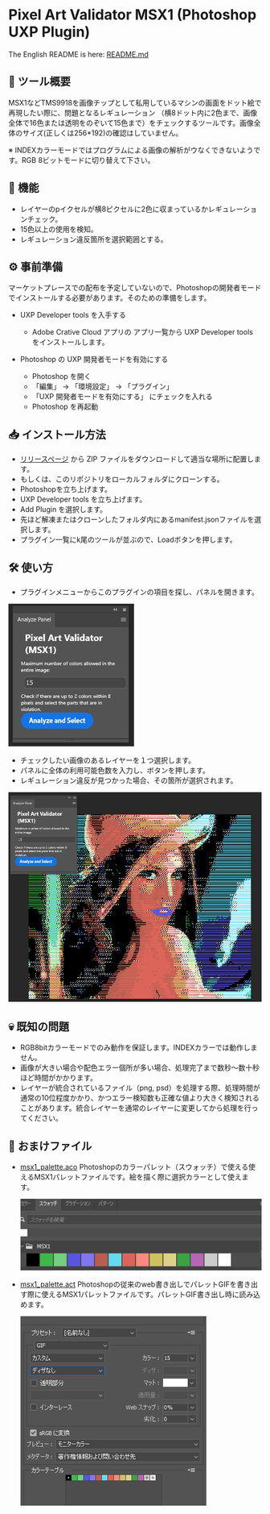 
# Pixel Art Validator MSX1 (Photoshop UXP Plugin)

The English README is here: [README.md](README.md)

## 🔧 ツール概要

MSX1などTMS9918を画像チップとして私用しているマシンの画面をドット絵で再現したい際に、問題となるレギュレーション
（横8ドット内に2色まで、画像全体で16色または透明をのぞいて15色まで）をチェックするツールです。画像全体のサイズ(正しくは256*192)の確認はしていません。

※ INDEXカラーモードではプログラムによる画像の解析がウなくできないようです。RGB 8ビットモードに切り替えて下さい。

## 📌 機能
- レイヤーのpイクセルが横8ピクセルに2色に収まっているかレギュレーションチェック。
- 15色以上の使用を検知。
- レギュレーション違反箇所を選択範囲とする。

## ⚙️ 事前準備

マーケットプレースでの配布を予定していないので、Photoshopの開発者モードでインストールする必要があります。そのための準備をします。

* UXP Developer tools を入手する
  * Adobe Crative Cloud アプリの アプリ一覧から UXP Developer tools をインストールします。

* Photoshop の UXP 開発者モードを有効にする
  * Photoshop を開く
  * 「編集」 → 「環境設定」 → 「プラグイン」
  * 「UXP 開発者モードを有効にする」 にチェックを入れる
  * Photoshop を再起動

## 📥 インストール方法

* [リリースページ](https://github.com/harayoki/Photshop_UXP_PixelArtValidatorMSX1/releases) から ZIP ファイルをダウンロードして適当な場所に配置します。
* もしくは、このリポジトリをローカルフォルダにクローンする。
* Photoshopを立ち上げます。
* UXP Developer tools を立ち上げます。
* Add Plugin を選択します。
* 先ほど解凍またはクローンしたフォルダ内にあるmanifest.jsonファイルを選択します。
* プラグイン一覧にk尾のツールが並ぶので、Loadボタンを押します。


## 🛠️ 使い方

* プラグインメニューからこのプラグインの項目を探し、パネルを開きます。

![plugin panel](doc_images/panel.png)

* チェックしたい画像のあるレイヤーを１つ選択します。
* パネルに全体の利用可能色数を入力し、ボタンを押します。
* レギュレーション違反が見つかった場合、その箇所が選択されます。

![selection](doc_images/selected.png)

## 💀 既知の問題

* RGB8bitカラーモードでのみ動作を保証します。INDEXカラーでは動作しません。
* 画像が大きい場合や配色エラー個所が多い場合、処理完了まで数秒～数十秒ほど時間がかかります。
* レイヤーが統合されているファイル（png, psd）を処理する際、処理時間が通常の10位程度かかり、かつエラー検知数も正確な値より大きく検知されることがあります。統合レイヤーを通常のレイヤーに変更してから処理を行ってください。

## 🎁 おまけファイル

* [msx1_palette.aco](msx1_palette.aco)
  Photoshopのカラーパレット（スウォッチ）で使える使えるMSX1パレットファイルです。絵を描く際に選択カラーとして使えます。

  ![palette](doc_images/palette.png)

* [msx1_palette.act](msx1_palette.act)
  Photoshopの従来のweb書き出しでパレットGIFを書き出す際に使えるMSX1パレットファイルです。パレットGIF書き出し時に読み込めます。

  ![gif export](doc_images/export_gif.png)


